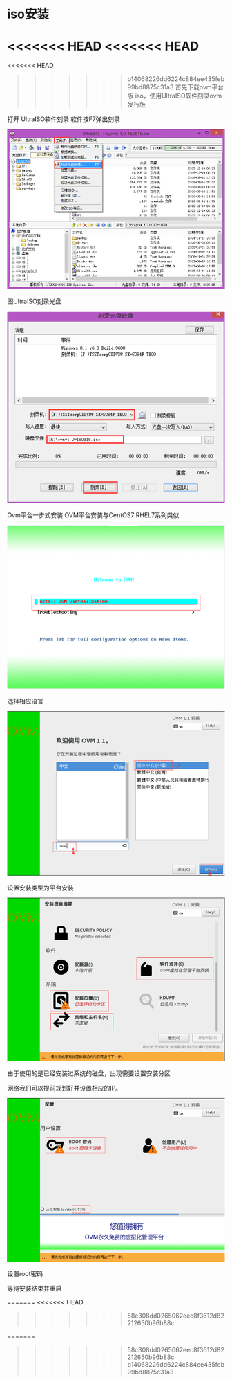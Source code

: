 # iso安装

<<<<<<< HEAD
&lt;&lt;&lt;&lt;&lt;&lt;&lt; HEAD
=======
<<<<<<< HEAD
>>>>>>> b14068226dd6224c884ee435feb99bd8875c31a3
首先下载ovm平台版 iso，使用UltraISO软件刻录ovm发行版

打开 UltraISO软件刻录 软件按F7弹出刻录

![](/assets/UltraISO01.png)

图UltraISO刻录光盘

![](/assets/UltraISO02.png)

Ovm平台一步式安装
OVM平台安装与CentOS7 RHEL7系列类似

![](/assets/ovminstall01.png)

选择相应语言

![](/assets/ovmxuanzheyuyan.png)

设置安装类型为平台安装

![](/assets/ovm02.png)

由于使用的是已经安装过系统的磁盘，出现需要设置安装分区



网络我们可以提前规划好并设置相应的IP。

![](/assets/OVM04.png)

设置root密码

等待安装结束并重启

=======
<<<<<<< HEAD

> > > > > > > 58c308dd0265062eec8f3612d82212650b96b88c

=======
>>>>>>> 58c308dd0265062eec8f3612d82212650b96b88c
>>>>>>> b14068226dd6224c884ee435feb99bd8875c31a3
